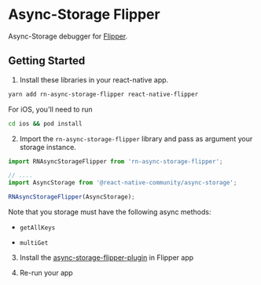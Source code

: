 # Async-Storage Flipper

Async-Storage debugger for [Flipper](https://fbflipper.com/).

## Getting Started

1. Install these libraries in your react-native app.

```bash
yarn add rn-async-storage-flipper react-native-flipper
```

For iOS, you'll need to run

```bash
cd ios && pod install
```

2. Import the `rn-async-storage-flipper` library and pass as argument your storage instance.

```javascript
import RNAsyncStorageFlipper from 'rn-async-storage-flipper';

// ....
import AsyncStorage from '@react-native-community/async-storage';

RNAsyncStorageFlipper(AsyncStorage);
```

Note that you storage must have the following async methods:

-   `getAllKeys`

-   `multiGet`

3. Install the [async-storage-flipper-plugin](/packages/async-storage-flipper-plugin) in Flipper app

4. Re-run your app
